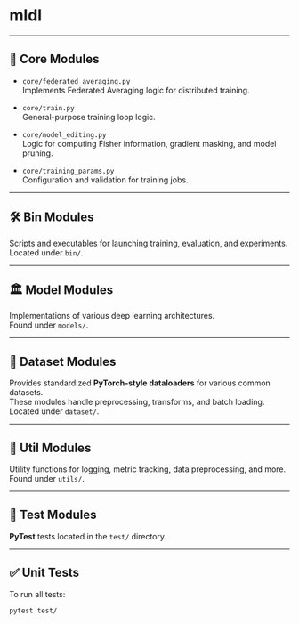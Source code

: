 # mldl

---

## 🧠 Core Modules

- `core/federated_averaging.py`  
  Implements Federated Averaging logic for distributed training.

- `core/train.py`  
  General-purpose training loop logic.

- `core/model_editing.py`  
  Logic for computing Fisher information, gradient masking, and model pruning.

- `core/training_params.py`  
  Configuration and validation for training jobs.

---

## 🛠️ Bin Modules

Scripts and executables for launching training, evaluation, and experiments.  
Located under `bin/`.

---

## 🏛️ Model Modules

Implementations of various deep learning architectures.  
Found under `models/`.

---

## 📂 Dataset Modules

Provides standardized **PyTorch-style dataloaders** for various common datasets.  
These modules handle preprocessing, transforms, and batch loading.
Located under `dataset/`.

---

## 🧰 Util Modules

Utility functions for logging, metric tracking, data preprocessing, and more.  
Found under `utils/`.

---

## 🧪 Test Modules

**PyTest** tests located in the `test/` directory.  

---

## ✅ Unit Tests

To run all tests:

```bash
pytest test/
